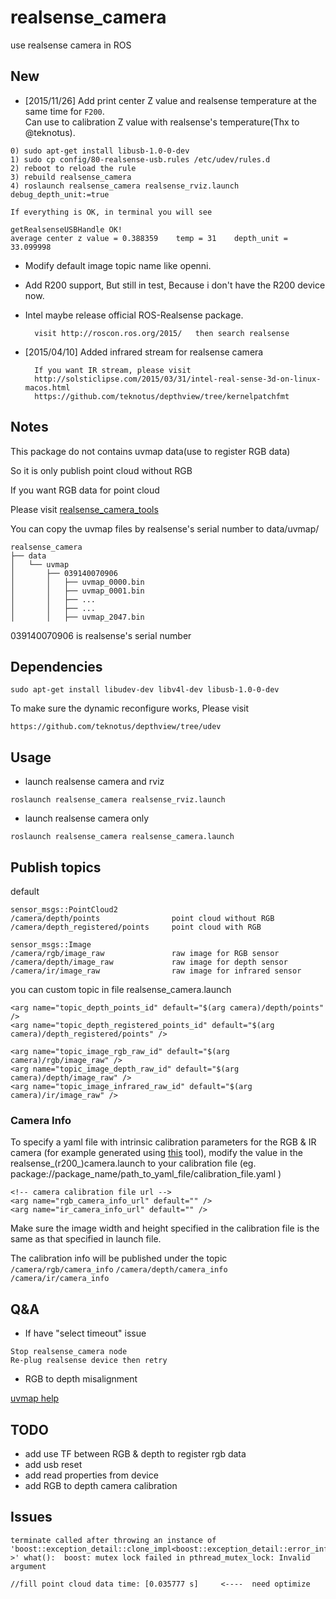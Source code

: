 # realsense_camera
use realsense camera in ROS



## New

* [2015/11/26] Add print center Z value and realsense temperature at the same time for `F200`.  
Can use to calibration Z value with realsense's temperature(Thx to @teknotus).

```
0) sudo apt-get install libusb-1.0-0-dev  
1) sudo cp config/80-realsense-usb.rules /etc/udev/rules.d  
2) reboot to reload the rule  
3) rebuild realsense_camera  
4) roslaunch realsense_camera realsense_rviz.launch debug_depth_unit:=true

If everything is OK, in terminal you will see  

getRealsenseUSBHandle OK!  
average center z value = 0.388359    temp = 31    depth_unit = 33.099998
```

* Modify default image topic name like openni.

* Add R200 support, But still in test, Because i don't have the R200 device now.

* Intel maybe release official ROS-Realsense package.

		visit http://roscon.ros.org/2015/   then search realsense


* [2015/04/10] Added infrared stream for realsense camera

        If you want IR stream, please visit
        http://solsticlipse.com/2015/03/31/intel-real-sense-3d-on-linux-macos.html
        https://github.com/teknotus/depthview/tree/kernelpatchfmt




## Notes
This package do not contains uvmap data(use to register RGB data)

So it is only publish point cloud without RGB

If you want RGB data for point cloud

Please visit [realsense_camera_tools](https://github.com/BlazingForests/realsense_camera_tools)

You can copy the uvmap files by realsense's serial number to data/uvmap/

```
realsense_camera
├── data
│   └── uvmap
│       ├── 039140070906
│       │   ├── uvmap_0000.bin
│       │   ├── uvmap_0001.bin
│       │   ├── ...
│       │   ├── ...
│       │   ├── uvmap_2047.bin
```

039140070906 is realsense's serial number



## Dependencies

```
sudo apt-get install libudev-dev libv4l-dev libusb-1.0-0-dev
```

To make sure the dynamic reconfigure works, Please visit

```
https://github.com/teknotus/depthview/tree/udev
```

## Usage

* launch realsense camera and rviz
```
roslaunch realsense_camera realsense_rviz.launch
```

* launch realsense camera only
```
roslaunch realsense_camera realsense_camera.launch
```


## Publish topics

default

```
sensor_msgs::PointCloud2
/camera/depth/points                point cloud without RGB
/camera/depth_registered/points     point cloud with RGB

sensor_msgs::Image
/camera/rgb/image_raw               raw image for RGB sensor
/camera/depth/image_raw             raw image for depth sensor
/camera/ir/image_raw                raw image for infrared sensor
```

you can custom topic in file realsense_camera.launch

```
<arg name="topic_depth_points_id" default="$(arg camera)/depth/points" />
<arg name="topic_depth_registered_points_id" default="$(arg camera)/depth_registered/points" />

<arg name="topic_image_rgb_raw_id" default="$(arg camera)/rgb/image_raw" />
<arg name="topic_image_depth_raw_id" default="$(arg camera)/depth/image_raw" />
<arg name="topic_image_infrared_raw_id" default="$(arg camera)/ir/image_raw" />
```

### Camera Info
To specify a yaml file with intrinsic calibration parameters for the RGB & IR camera (for example generated using [this](http://wiki.ros.org/camera_calibration/Tutorials/MonocularCalibration) tool), modify the value in the realsense_(r200_)camera.launch to your calibration file (eg. package://package_name/path_to_yaml_file/calibration_file.yaml )
```
<!-- camera calibration file url -->
<arg name="rgb_camera_info_url" default="" />
<arg name="ir_camera_info_url" default="" />
```
Make sure the image width and height specified in the calibration file is the same as that specified in launch file.

The calibration info will be published under the topic  `/camera/rgb/camera_info` `/camera/depth/camera_info` `/camera/ir/camera_info`


## Q&A

* If have "select timeout" issue
```
Stop realsense_camera node
Re-plug realsense device then retry
```

* RGB to depth misalignment

[uvmap help](https://github.com/BlazingForests/realsense_camera_tools/blob/master/README.md#qa)


## TODO

* add use TF between RGB & depth to register rgb data
* add usb reset
* add read properties from device
* add RGB to depth camera calibration


## Issues

```
terminate called after throwing an instance of 'boost::exception_detail::clone_impl<boost::exception_detail::error_info_injector<boost::lock_error> >' what():  boost: mutex lock failed in pthread_mutex_lock: Invalid argument

```

```
//fill point cloud data time: [0.035777 s]     <----  need optimize
```

